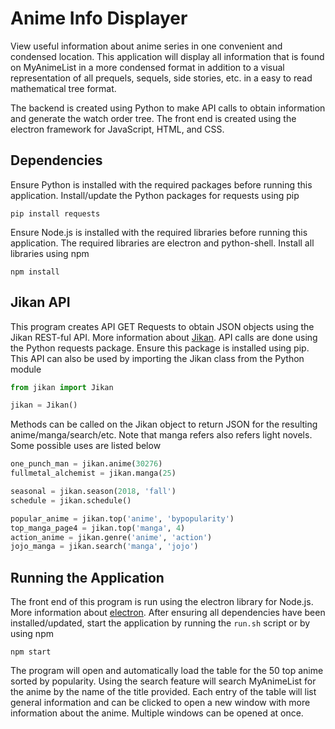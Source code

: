 # Anime Info Displayer

View useful information about anime series in one convenient and condensed location. This application will display all information that is found on MyAnimeList in a more condensed format in addition to a visual representation of all prequels, sequels, side stories, etc. in a easy to read mathematical tree format.

The backend is created using Python to make API calls to obtain information and generate the watch order tree. The front end is created using the electron framework for JavaScript, HTML, and CSS.

## Dependencies

Ensure Python is installed with the required packages before running this application. Install/update the Python packages for requests using pip

```shell
pip install requests
```

Ensure Node.js is installed with the required libraries before running this application. The required libraries are electron and python-shell. Install all libraries using npm

```shell
npm install
```

## Jikan API

This program creates API GET Requests to obtain JSON objects using the Jikan REST-ful API. More information about [Jikan](https://jikan.docs.apiary.io/#). API calls are done using the Python requests package. Ensure this package is installed using pip. This API can also be used by importing the Jikan class from the Python module

```python
from jikan import Jikan

jikan = Jikan()
```

Methods can be called on the Jikan object to return JSON for the resulting anime/manga/search/etc. Note that manga refers also refers light novels. Some possible uses are listed below

```python
one_punch_man = jikan.anime(30276)
fullmetal_alchemist = jikan.manga(25)

seasonal = jikan.season(2018, 'fall')
schedule = jikan.schedule()

popular_anime = jikan.top('anime', 'bypopularity')
top_manga_page4 = jikan.top('manga', 4)
action_anime = jikan.genre('anime', 'action')
jojo_manga = jikan.search('manga', 'jojo')
```

## Running the Application

The front end of this program is run using the electron library for Node.js. More information about [electron](https://electronjs.org/). After ensuring all dependencies have been installed/updated, start the application by running the `run.sh` script or by using npm

```shell
npm start
```

The program will open and automatically load the table for the 50 top anime sorted by popularity. Using the search feature will search MyAnimeList for the anime by the name of the title provided. Each entry of the table will list general information and can be clicked to open a new window with more information about the anime. Multiple windows can be opened at once.
